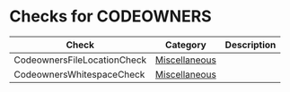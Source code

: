 # Checks for CODEOWNERS

Check | Category | Description
----- | -------- | -----------
CodeownersFileLocationCheck | [Miscellaneous](src/main/resources/documentation/miscellaneous_checks.markdown#miscellaneous-checks) | |
CodeownersWhitespaceCheck | [Miscellaneous](src/main/resources/documentation/miscellaneous_checks.markdown#miscellaneous-checks) | |